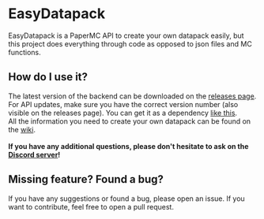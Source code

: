 # EasyDatapack
EasyDatapack is a PaperMC API to create your own datapack easily, but this project does everything through code as opposed to json files and MC functions.

## How do I use it?
The latest version of the backend can be downloaded on the [releases page](https://github.com/ImDaBigBoss/EasyDatapack/releases). For API updates, make sure you have the correct version number (also visible on the releases page). You can get it as a dependency [like this](https://github.com/ImDaBigBoss/EasyDatapack/wiki/Quick-start:-PaperMC#adding-the-api-as-a-dependency).<br>
All the information you need to create your own datapack can be found on the [wiki](https://github.com/ImDaBigBoss/EasyDatapack/wiki).<br>
<br>
**If you have any additional questions, please don't hesitate to ask on the [Discord server](https://discord.gg/5n8ttQfSqF)!**

## Missing feature? Found a bug?
If you have any suggestions or found a bug, please open an issue. If you want to contribute, feel free to open a pull request.